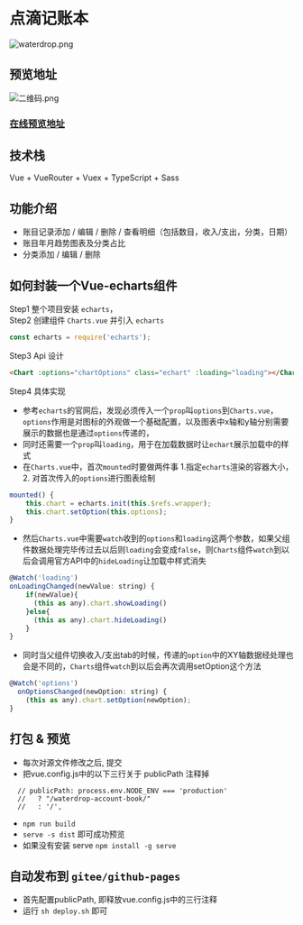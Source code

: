 # 点滴记账本
![waterdrop.png](https://i.loli.net/2021/01/18/ATqUjL98hWbJ6oX.png)
## 预览地址
![二维码.png](https://i.loli.net/2021/01/18/ZTYMUiKAgDknhHQ.png)

### [在线预览地址](http://ryansu.gitee.io/waterdrop-account-book)
## 技术栈
Vue + VueRouter + Vuex + TypeScript + Sass
## 功能介绍
- 账目记录添加 / 编辑 / 删除 / 查看明细（包括数目，收入/支出，分类，日期）
- 账目年月趋势图表及分类占比
- 分类添加 / 编辑 / 删除
## 如何封装一个Vue-echarts组件
Step1 整个项目安装 `echarts`，  
Step2 创建组件 `Charts.vue` 并引入 `echarts`
```js
const echarts = require('echarts');
```
Step3 Api 设计  
```html
<Chart :options="chartOptions" class="echart" :loading="loading"></Chart>
```
Step4 具体实现
- 参考`echarts`的官网后，发现必须传入一个`prop`叫`options`到`Charts.vue`，`options`作用是对图标的外观做一个基础配置，以及图表中x轴和y轴分别需要展示的数据也是通过`options`传递的，
- 同时还需要一个`prop`叫`loading`，用于在加载数据时让`echart`展示加载中的样式
- 在`Charts.vue`中，首次`mounted`时要做两件事 1.指定`echarts`渲染的容器大小，2. 对首次传入的`options`进行图表绘制
```js
mounted() {
    this.chart = echarts.init(this.$refs.wrapper);
    this.chart.setOption(this.options);
}
```
- 然后`Charts.vue`中需要`watch`收到的`options`和`loading`这两个参数，如果父组件数据处理完毕传过去以后则`loading`会变成`false`，则`Charts`组件`watch`到以后会调用官方API中的`hideLoading`让加载中样式消失
```js
@Watch('loading')
onLoadingChanged(newValue: string) {
    if(newValue){
      (this as any).chart.showLoading()
    }else{
      (this as any).chart.hideLoading()
    }
}
```
- 同时当父组件切换收入/支出tab的时候，传递的`option`中的XY轴数据经处理也会是不同的，`Charts`组件`watch`到以后会再次调用setOption这个方法
```js
@Watch('options')
  onOptionsChanged(newOption: string) {
    (this as any).chart.setOption(newOption);
}
```

## 打包 & 预览
- 每次对源文件修改之后, 提交
- 把vue.config.js中的以下三行关于 publicPath 注释掉
```
  // publicPath: process.env.NODE_ENV === 'production'
  //   ? "/waterdrop-account-book/"
  //   : '/',
```
- `npm run build`
- `serve -s dist` 即可成功预览
- 如果没有安装 serve `npm install -g serve`

## 自动发布到 `gitee/github-pages`
- 首先配置publicPath, 即释放vue.config.js中的三行注释
- 运行 `sh deploy.sh` 即可

